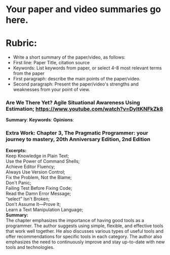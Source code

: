 # Your paper and video summaries go here.

# Rubric:
* Write a short summary of the paper/video, as follows:
* First line: Paper Title, citation source
* Keywords: List keywords from paper, or select 4-8 most relevant terms from the paper
* First paragraph: describe the main points of the paper/video.
* Second paragraph: Present the paper/video's strengths and weaknesses from your point of view.

### Are We There Yet? Agile Situational Awareness Using Estimation; https://www.youtube.com/watch?v=DyltKNFkZk8
**Summary**:
**Keywords**:
**Opinions**:



### Extra Work: Chapter 3, The Pragmatic Programmer: your journey to mastery, 20th Anniversary Edition, 2nd Edition  
**Excerpts:**  
Keep Knowledge in Plain Text;  
Use the Power of Command Shells;  
Achieve Editor Fluency;  
Always Use Version Control;  
Fix the Problem, Not the Blame;  
Don't Panic;  
Failing Test Before Fixing Code;  
Read the Damn Error Message;  
“select” Isn't Broken;  
Don't Assume It—Prove It;  
Learn a Text Manipulation Language;  
**Summary:**  
The chapter emphasizes the importance of having good tools as a programmer. The author suggests using simple, flexible, and effective tools that work well together. He also discusses various types of useful tools and offer recommendations for specific tools in each category. The author also emphasizes the need to continuously improve and stay up-to-date with new tools and technologies.